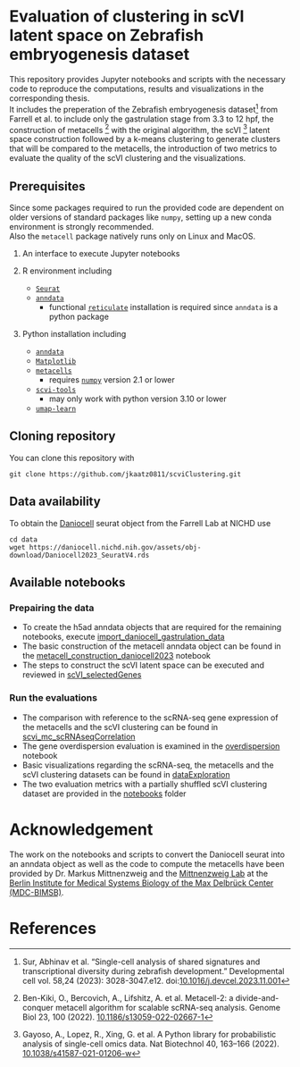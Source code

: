 # Evaluation of clustering in scVI latent space on Zebrafish embryogenesis dataset
This repository provides Jupyter notebooks and scripts with the necessary code to reproduce the computations, results and visualizations in the corresponding thesis.\
It includes the preperation of the Zebrafish embryogenesis dataset[^dataset] from Farrell et al. to include only the gastrulation stage from 3.3 to 12 hpf, the construction of metacells [^metacells] with the original algorithm, the scVI [^scvi] latent space construction followed by a k-means clustering to generate clusters that will be compared to the metacells, the introduction of two metrics to evaluate the quality of the scVI clustering and the visualizations.

## Prerequisites
Since some packages required to run the provided code are dependent on older versions of standard packages like `numpy`, setting up a new conda environment is strongly recommended.\
Also the `metacell` package natively runs only on Linux and MacOS.

1. An interface to execute Jupyter notebooks

2. R environment including
    - [`Seurat`](https://github.com/satijalab/seurat)
    - [`anndata`](https://github.com/scverse/anndata)
      - functional [`reticulate`](https://github.com/rstudio/reticulate) installation is required since `anndata` is a python package

3. Python installation including
     - [`anndata`](https://github.com/scverse/anndata)
     - [`Matplotlib`](https://github.com/matplotlib/matplotlib)
     - [`metacells`](https://github.com/tanaylab/metacells)
       - requires [`numpy`](https://github.com/numpy/numpy) version 2.1 or lower
     - [`scvi-tools`](https://github.com/scverse/scvi-tools)
       - may only work with python version 3.10 or lower
     - [`umap-learn`](https://github.com/lmcinnes/umap)

## Cloning repository
You can clone this repository with 
```
git clone https://github.com/jkaatz0811/scviClustering.git
```

## Data availability
To obtain the [Daniocell](https://daniocell.nichd.nih.gov/) seurat object from the Farrell Lab at NICHD use
```
cd data
wget https://daniocell.nichd.nih.gov/assets/obj-download/Daniocell2023_SeuratV4.rds
```

## Available notebooks
### Prepairing the data
- To create the h5ad anndata objects that are required for the remaining notebooks, execute [import_daniocell_gastrulation_data](https://github.com/jkaatz0811/scviClustering/blob/main/notebooks/import_daniocell/import_daniocell_gastrulation_data.ipynb)
- The basic construction of the metacell anndata object can be found in the [metacell_construction_daniocell2023](https://github.com/jkaatz0811/scviClustering/blob/main/notebooks/metacell_construction/metacell_construction_daniocell2023.ipynb) notebook
- The steps to construct the scVI latent space can be executed and reviewed in [scVI_selectedGenes](https://github.com/jkaatz0811/scviClustering/blob/main/notebooks/scVI/scVI_selectedGenes.ipynb)

### Run the evaluations
- The comparison with reference to the scRNA-seq gene expression of the metacells and the scVI clustering can be found in [scvi_mc_scRNAseqCorrelation](https://github.com/jkaatz0811/scviClustering/blob/main/notebooks/scvi_mc_scRNAseqCorrelation.ipynb)
- The gene overdispersion evaluation is examined in the [overdispersion](https://github.com/jkaatz0811/scviClustering/blob/main/notebooks/overdispersion.ipynb) notebook
- Basic visualizations regarding the scRNA-seq, the metacells and the scVI clustering datasets can be found in [dataExploration](https://github.com/jkaatz0811/scviClustering/blob/main/notebooks/dataExploration.ipynb)
- The two evaluation metrics with a partially shuffled scVI clustering dataset are provided in the [notebooks](https://github.com/jkaatz0811/scviClustering/tree/main/notebooks) folder

# Acknowledgement
The work on the notebooks and scripts to convert the Daniocell seurat into an anndata object as well as the code to compute the metacells have been provided by Dr. Markus Mittnenzweig and the [Mittnenzweig Lab](https://www.mdc-berlin.de/mittnenzweig) at the [Berlin Institute for Medical Systems Biology of the Max Delbrück Center (MDC-BIMSB)](https://www.mdc-berlin.de/).

# References
[^dataset]: Sur, Abhinav et al. “Single-cell analysis of shared signatures and transcriptional diversity during zebrafish development.” Developmental cell vol. 58,24 (2023): 3028-3047.e12. doi:[10.1016/j.devcel.2023.11.001](https://doi.org/10.1016/j.devcel.2023.11.001)
[^metacells]: Ben-Kiki, O., Bercovich, A., Lifshitz, A. et al. Metacell-2: a divide-and-conquer metacell algorithm for scalable scRNA-seq analysis. Genome Biol 23, 100 (2022). [10.1186/s13059-022-02667-1](https://doi.org/10.1186/s13059-022-02667-1)
[^scvi]: Gayoso, A., Lopez, R., Xing, G. et al. A Python library for probabilistic analysis of single-cell omics data. Nat Biotechnol 40, 163–166 (2022). [10.1038/s41587-021-01206-w](https://doi.org/10.1038/s41587-021-01206-w)

